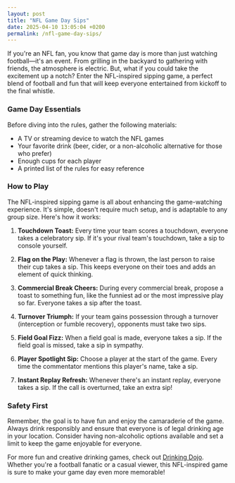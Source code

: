 ```yaml
---
layout: post
title: "NFL Game Day Sips"
date: 2025-04-10 13:05:04 +0200
permalink: /nfl-game-day-sips/
---
```



If you're an NFL fan, you know that game day is more than just watching football—it's an event. From grilling in the backyard to gathering with friends, the atmosphere is electric. But, what if you could take the excitement up a notch? Enter the NFL-inspired sipping game, a perfect blend of football and fun that will keep everyone entertained from kickoff to the final whistle.

### Game Day Essentials

Before diving into the rules, gather the following materials:

- A TV or streaming device to watch the NFL games
- Your favorite drink (beer, cider, or a non-alcoholic alternative for those who prefer)
- Enough cups for each player
- A printed list of the rules for easy reference

### How to Play

The NFL-inspired sipping game is all about enhancing the game-watching experience. It's simple, doesn't require much setup, and is adaptable to any group size. Here's how it works:

1. **Touchdown Toast:** Every time your team scores a touchdown, everyone takes a celebratory sip. If it's your rival team's touchdown, take a sip to console yourself.

2. **Flag on the Play:** Whenever a flag is thrown, the last person to raise their cup takes a sip. This keeps everyone on their toes and adds an element of quick thinking.

3. **Commercial Break Cheers:** During every commercial break, propose a toast to something fun, like the funniest ad or the most impressive play so far. Everyone takes a sip after the toast.

4. **Turnover Triumph:** If your team gains possession through a turnover (interception or fumble recovery), opponents must take two sips.

5. **Field Goal Fizz:** When a field goal is made, everyone takes a sip. If the field goal is missed, take a sip in sympathy.

6. **Player Spotlight Sip:** Choose a player at the start of the game. Every time the commentator mentions this player's name, take a sip.

7. **Instant Replay Refresh:** Whenever there's an instant replay, everyone takes a sip. If the call is overturned, take an extra sip!

### Safety First

Remember, the goal is to have fun and enjoy the camaraderie of the game. Always drink responsibly and ensure that everyone is of legal drinking age in your location. Consider having non-alcoholic options available and set a limit to keep the game enjoyable for everyone.

For more fun and creative drinking games, check out [Drinking Dojo](https://drinkingdojo.com). Whether you're a football fanatic or a casual viewer, this NFL-inspired game is sure to make your game day even more memorable!